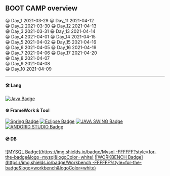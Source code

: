 ## BOOT CAMP overview

😀 Day_1 2021-03-29 😀 Day_11 2021-04-12 <br>
😀 Day_2 2021-03-30 😀 Day_12 2021-04-13 <br>
😀 Day_3 2021-03-31 😀 Day_13 2021-04-14 <br>
😀 Day_4 2021-04-01 😀 Day_14 2021-04-15 <br>
😀 Day_5 2021-04-02 😀 Day_15 2021-04-16 <br>
😀 Day_6 2021-04-05 😀 Day_16 2021-04-19 <br>
😀 Day_7 2021-04-06 😀 Day_17 2021-04-20 <br>
😀 Day_8 2021-04-07 <br>
😀 Day_9 2021-04-08 <br>
😀 Day_10 2021-04-09 <br>

---

#### 🛠 Lang
[![Java Badge](https://img.shields.io/badge/Java-007396?style=for-the-badge&logo=java&logoColor=black)](http://java.com/)

#### ⚙️ FrameWork & Tool
[![Spring Badge](https://img.shields.io/badge/Spring-6DB33F?style=for-the-badge&logo=spring&logoColor=black)](http://spring.io/)
[![Eclipse Badge](https://img.shields.io/badge/Eclipse-2C2255?style=for-the-badge&logo=eclipse&logoColor=white)](http://eclipse.org/)
[![JAVA SWING Badge](https://img.shields.io/badge/Swing-FFFFFF?style=for-the-badge&logo=swing&logoColor=white)](http://java.com/)
[![ANDORID STUDIO Badge](https://img.shields.io/badge/AndroidStudio-6DB33F?style=for-the-badge&logo=androidstudio&logoColor=white)](http://android.com/)

#### 💿 DB

[![MYSQL Badge](https://img.shields.io/badge/Mysql -FFFFFF?style=for-the-badge&logo=mysql&logoColor=white)](http://mysql.com/)
[![WORKBENCH Badge](https://img.shields.io/badge/Workbench -FFFFFF?style=for-the-badge&logo=workbench&logoColor=white)](http://mysql.com/)





